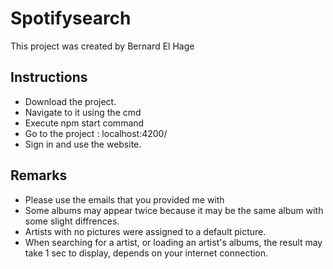 # Spotifysearch

This project was created by Bernard El Hage

## Instructions
  
  - Download the project.
  - Navigate to it using the cmd
  - Execute npm start command
  - Go to the project : localhost:4200/
  - Sign in and use the website.


## Remarks

- Please use the emails that you provided me with
- Some albums may appear twice because it may be the same album with some slight diffrences.
- Artists with no pictures were assigned to a default picture.
- When searching for a artist, or loading an artist's albums, the result may take 1 sec to display, depends on your internet connection.
